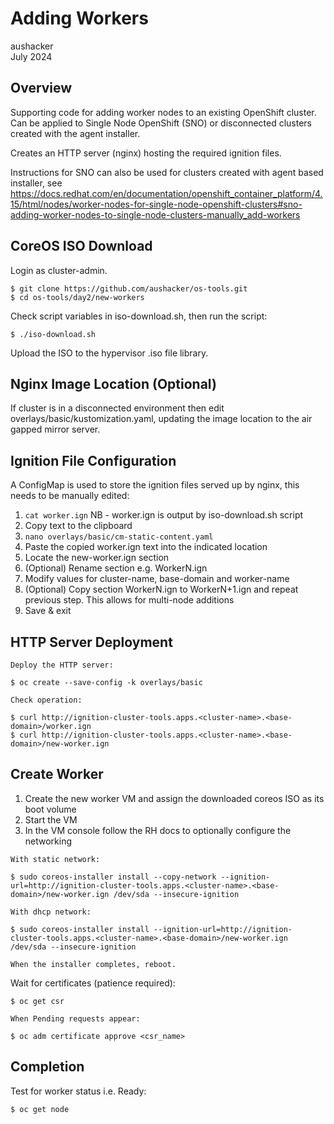 # Adding Workers

aushacker<br/>
July 2024

## Overview

Supporting code for adding worker nodes to an existing OpenShift cluster. Can
be applied to Single Node OpenShift (SNO) or disconnected clusters created with
the agent installer.

Creates an HTTP server (nginx) hosting the required ignition files.

Instructions for SNO can also be used for clusters created with agent based installer, see https://docs.redhat.com/en/documentation/openshift_container_platform/4.15/html/nodes/worker-nodes-for-single-node-openshift-clusters#sno-adding-worker-nodes-to-single-node-clusters-manually_add-workers

## CoreOS ISO Download

Login as cluster-admin.

```
$ git clone https://github.com/aushacker/os-tools.git
$ cd os-tools/day2/new-workers
```

Check script variables in iso-download.sh, then run the script:

```
$ ./iso-download.sh
```

Upload the ISO to the hypervisor .iso file library.

## Nginx Image Location (Optional)

If cluster is in a disconnected environment then edit overlays/basic/kustomization.yaml,
updating the image location to the air gapped mirror server.

## Ignition File Configuration

A ConfigMap is used to store the ignition files served up by nginx, this needs to be manually edited:

1. `cat worker.ign` NB - worker.ign is output by iso-download.sh script
1. Copy text to the clipboard
1. `nano overlays/basic/cm-static-content.yaml`
1. Paste the copied worker.ign text into the indicated location
1. Locate the new-worker.ign section
1. (Optional) Rename section e.g. WorkerN.ign
1. Modify values for cluster-name, base-domain and worker-name
1. (Optional) Copy section WorkerN.ign to WorkerN+1.ign and repeat previous step. This allows for multi-node additions
1. Save & exit

## HTTP Server Deployment

```
Deploy the HTTP server:

$ oc create --save-config -k overlays/basic

Check operation:

$ curl http://ignition-cluster-tools.apps.<cluster-name>.<base-domain>/worker.ign
$ curl http://ignition-cluster-tools.apps.<cluster-name>.<base-domain>/new-worker.ign
```

## Create Worker

1. Create the new worker VM and assign the downloaded coreos ISO as its boot volume
1. Start the VM
1. In the VM console follow the RH docs to optionally configure the networking

```
With static network:

$ sudo coreos-installer install --copy-network --ignition-url=http://ignition-cluster-tools.apps.<cluster-name>.<base-domain>/new-worker.ign /dev/sda --insecure-ignition

With dhcp network:

$ sudo coreos-installer install --ignition-url=http://ignition-cluster-tools.apps.<cluster-name>.<base-domain>/new-worker.ign /dev/sda --insecure-ignition

When the installer completes, reboot.
```

Wait for certificates (patience required):

```
$ oc get csr

When Pending requests appear:

$ oc adm certificate approve <csr_name>
```

## Completion

Test for worker status i.e. Ready:
```
$ oc get node
```

